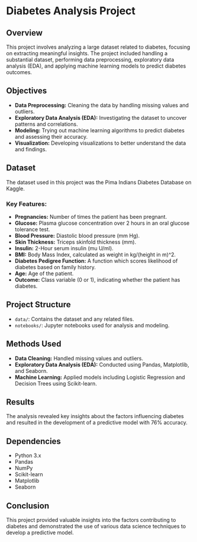 
# Diabetes Analysis Project

## Overview

This project involves analyzing a large dataset related to diabetes, focusing on extracting meaningful insights. The project included handling a substantial dataset, performing data preprocessing, exploratory data analysis (EDA), and applying machine learning models to predict diabetes outcomes.

## Objectives

- **Data Preprocessing:** Cleaning the data by handling missing values and outliers.
- **Exploratory Data Analysis (EDA):** Investigating the dataset to uncover patterns and correlations.
- **Modeling:** Trying out machine learning algorithms to predict diabetes and assessing their accuracy.
- **Visualization:** Developing visualizations to better understand the data and findings.

## Dataset

The dataset used in this project was the Pima Indians Diabetes Database on Kaggle.

### Key Features:

- **Pregnancies:** Number of times the patient has been pregnant.
- **Glucose:** Plasma glucose concentration over 2 hours in an oral glucose tolerance test.
- **Blood Pressure:** Diastolic blood pressure (mm Hg).
- **Skin Thickness:** Triceps skinfold thickness (mm).
- **Insulin:** 2-Hour serum insulin (mu U/ml).
- **BMI:** Body Mass Index, calculated as weight in kg/(height in m)^2.
- **Diabetes Pedigree Function:** A function which scores likelihood of diabetes based on family history.
- **Age:** Age of the patient.
- **Outcome:** Class variable (0 or 1), indicating whether the patient has diabetes.

## Project Structure

- `data/`: Contains the dataset and any related files.
- `notebooks/`: Jupyter notebooks used for analysis and modeling.


## Methods Used

- **Data Cleaning:** Handled missing values and outliers.
- **Exploratory Data Analysis (EDA):** Conducted using Pandas, Matplotlib, and Seaborn.
- **Machine Learning:** Applied models including Logistic Regression and Decision Trees using Scikit-learn.

## Results

The analysis revealed key insights about the factors influencing diabetes and resulted in the development of a predictive model with 76% accuracy.

## Dependencies

- Python 3.x
- Pandas
- NumPy
- Scikit-learn
- Matplotlib
- Seaborn

## Conclusion

This project provided valuable insights into the factors contributing to diabetes and demonstrated the use of various data science techniques to develop a predictive model.




